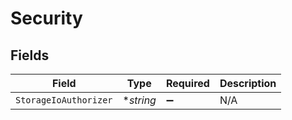 # Security


## Fields

| Field                 | Type                  | Required              | Description           |
| --------------------- | --------------------- | --------------------- | --------------------- |
| `StorageIoAuthorizer` | **string*             | :heavy_minus_sign:    | N/A                   |
